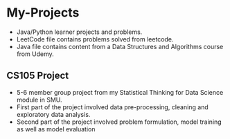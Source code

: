 # My-Projects
- Java/Python learner projects and problems.
- LeetCode file contains problems solved from leetcode.
- Java file contains content from a Data Structures and Algorithms course from Udemy.

## CS105 Project
- 5-6 member group project from my Statistical Thinking for Data Science module in SMU.
- First part of the project involved data pre-processing, cleaning and exploratory data analysis.
- Second part of the project involved problem formulation, model training as well as model evaluation
